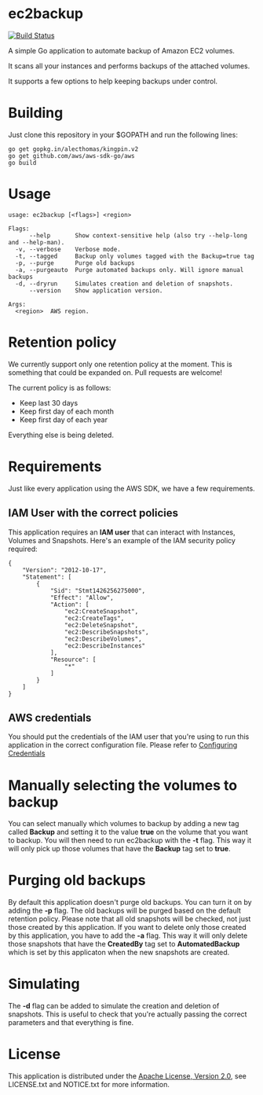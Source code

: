 # ec2backup

[![Build Status](https://img.shields.io/travis/tanis2000/ec2backup.svg)](https://travis-ci.org/tanis2000/ec2backup)

A simple Go application to automate backup of Amazon EC2 volumes.

It scans all your instances and performs backups of the attached volumes.

It supports a few options to help keeping backups under control.

# Building

Just clone this repository in your $GOPATH and run the following lines:

```
go get gopkg.in/alecthomas/kingpin.v2
go get github.com/aws/aws-sdk-go/aws
go build
```

# Usage

```
usage: ec2backup [<flags>] <region>

Flags:
      --help       Show context-sensitive help (also try --help-long and --help-man).
  -v, --verbose    Verbose mode.
  -t, --tagged     Backup only volumes tagged with the Backup=true tag
  -p, --purge      Purge old backups
  -a, --purgeauto  Purge automated backups only. Will ignore manual backups
  -d, --dryrun     Simulates creation and deletion of snapshots.
      --version    Show application version.

Args:
  <region>  AWS region.
```

# Retention policy

We currently support only one retention policy at the moment. This is something that could be expanded on. Pull requests are welcome!

The current policy is as follows:

- Keep last 30 days
- Keep first day of each month
- Keep first day of each year

Everything else is being deleted.

# Requirements

Just like every application using the AWS SDK, we have a few requirements.

## IAM User with the correct policies

This application requires an **IAM user** that can interact with Instances, Volumes and Snapshots.
Here's an example of the IAM security policy required:

```
{
    "Version": "2012-10-17",
    "Statement": [
        {
            "Sid": "Stmt1426256275000",
            "Effect": "Allow",
            "Action": [
                "ec2:CreateSnapshot",
                "ec2:CreateTags",
                "ec2:DeleteSnapshot",
                "ec2:DescribeSnapshots",
                "ec2:DescribeVolumes",
                "ec2:DescribeInstances"
            ],
            "Resource": [
                "*"
            ]
        }
    ]
}
```

## AWS credentials

You should put the credentials of the IAM user that you're using to run this application in the correct configuration file.
Please refer to [Configuring Credentials](https://github.com/aws/aws-sdk-go#configuring-credentials)

# Manually selecting the volumes to backup

You can select manually which volumes to backup by adding a new tag called **Backup** and setting it to the value **true** on the volume that you want to backup.
You will then need to run ec2backup with the **-t** flag. This way it will only pick up those volumes that have the **Backup** tag set to **true**.

# Purging old backups

By default this application doesn't purge old backups.
You can turn it on by adding the **-p** flag.
The old backups will be purged based on the default retention policy.
Please note that all old snapshots will be checked, not just those created by this application.
If you want to delete only those created by this application, you have to add the **-a** flag. This way it will only delete those snapshots that have the **CreatedBy** tag set to **AutomatedBackup** which is set by this applicaton when the new snapshots are created.

# Simulating

The **-d** flag can be added to simulate the creation and deletion of snapshots. This is useful to check that you're actually passing the correct parameters and that everything is fine.

# License

This application is distributed under the
[Apache License, Version 2.0](http://www.apache.org/licenses/LICENSE-2.0),
see LICENSE.txt and NOTICE.txt for more information.
